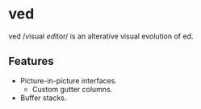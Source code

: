 # ved

ved /*v*isual *ed*itor/ is an alterative visual evolution of ed.

## Features

* Picture-in-picture interfaces.
  - Custom gutter columns.
* Buffer stacks.
